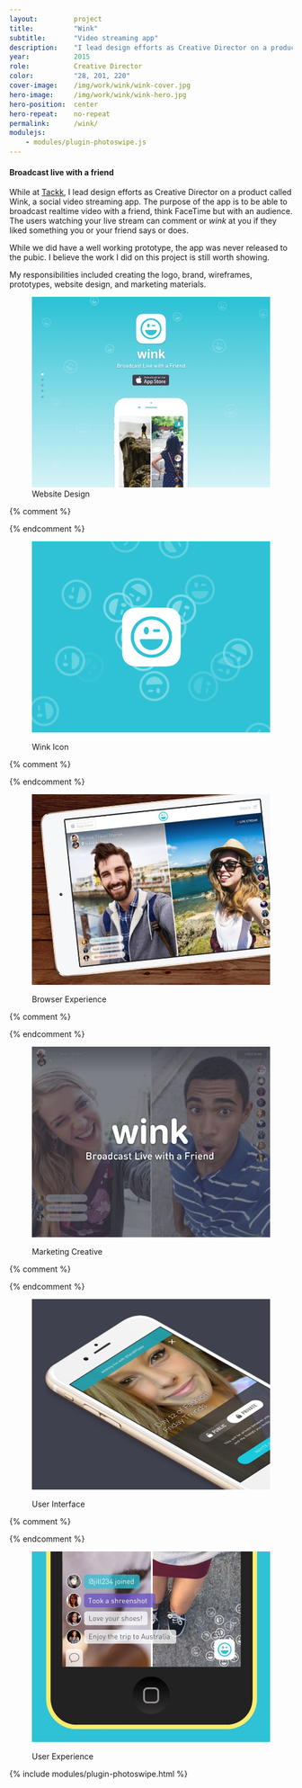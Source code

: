 ```yaml
---
layout:         project
title:          "Wink"
subtitle:       "Video streaming app"
description:    "I lead design efforts as Creative Director on a product called Wink, a video streaming app to broadcast live with a friend."
year:           2015
role:           Creative Director
color:          "28, 201, 220"
cover-image:    /img/work/wink/wink-cover.jpg
hero-image:     /img/work/wink/wink-hero.jpg
hero-position:  center
hero-repeat:    no-repeat
permalink:      /wink/
modulejs:
    - modules/plugin-photoswipe.js
---
```


#### **Broadcast live with a friend**

While at [Tackk], I lead design efforts as Creative Director on a product called Wink, a social video streaming app. The purpose of the app is to be able to broadcast realtime video with a friend, think FaceTime but with an audience. The users watching your live stream can comment or *wink* at you if they liked something you or your friend says or does.

While we did have a well working prototype, the app was never released to the pubic. I believe the work I did on this project is still worth showing.

My responsibilities included creating the logo, brand, wireframes, prototypes, website design, and marketing materials.


[Tackk]: /tackk


<div class="project-gallery mt7" itemscope itemtype="http://schema.org/ImageGallery">

<figure class="project-item lg-width-33 sm-width-50 inline-block" citemprop="associatedMedia" itemscope itemtype="http://schema.org/ImageObject">
  <a href="/img/work/wink/wink-website.png" data-size="2000x1600" itemprop="contentUrl">
      <img src="/img/work/wink/wink-website-sm.png" class="width-full" itemprop="thumbnail" alt="Wink Website" />
  </a>
  <figcaption class="project-item-caption align-middle p2" itemprop="caption description">Website Design</figcaption>                              
</figure>{% comment %}

{% endcomment %}<figure class="project-item lg-width-33 sm-width-50 inline-block" citemprop="associatedMedia" itemscope itemtype="http://schema.org/ImageObject">
  <a href="/img/work/wink/wink-face.png" data-size="2000x1600" itemprop="contentUrl">
      <img src="/img/work/wink/wink-face-sm.png" class="width-full" itemprop="thumbnail" alt="Wink Icon" />
  </a>
  <figcaption class="project-item-caption align-middle p2" itemprop="caption description">Wink Icon</figcaption>                              
</figure>{% comment %}

{% endcomment %}<figure class="project-item lg-width-33 sm-width-50 inline-block" citemprop="associatedMedia" itemscope itemtype="http://schema.org/ImageObject">
  <a href="/img/work/wink/wink-ipad.jpg" data-size="2000x1600" itemprop="contentUrl">
      <img src="/img/work/wink/wink-ipad-sm.jpg" class="width-full" itemprop="thumbnail" alt="Wink in the Browser" />
  </a>
  <figcaption class="project-item-caption align-middle p2" itemprop="caption description">Browser Experience</figcaption>                              
</figure>{% comment %}

{% endcomment %}<figure class="project-item lg-width-33 sm-width-50 inline-block" citemprop="associatedMedia" itemscope itemtype="http://schema.org/ImageObject">
  <a href="/img/work/wink/wink-marketing.jpg" data-size="2000x1600" itemprop="contentUrl">
      <img src="/img/work/wink/wink-marketing-sm.jpg" class="width-full" itemprop="thumbnail" alt="Wink Marketing Creative" />
  </a>
  <figcaption class="project-item-caption align-middle p2" itemprop="caption description">Marketing Creative</figcaption>                              
</figure>{% comment %}

{% endcomment %}<figure class="project-item lg-width-33 sm-width-50 inline-block" citemprop="associatedMedia" itemscope itemtype="http://schema.org/ImageObject">
  <a href="/img/work/wink/wink-ui.jpg" data-size="2000x1600" itemprop="contentUrl">
      <img src="/img/work/wink/wink-ui-sm.jpg" class="width-full" itemprop="thumbnail" alt="Wink UI" />
  </a>
  <figcaption class="project-item-caption align-middle p2" itemprop="caption description">User Interface</figcaption>                              
</figure>{% comment %}


{% endcomment %}<figure class="project-item lg-width-33 sm-width-50 inline-block" citemprop="associatedMedia" itemscope itemtype="http://schema.org/ImageObject">
  <a href="/img/work/wink/wink-ux.jpg" data-size="2000x1600" itemprop="contentUrl">
      <img src="/img/work/wink/wink-ux-sm.jpg" class="width-full" itemprop="thumbnail" alt="Wink UX" />
  </a>
  <figcaption class="project-item-caption align-middle p2" itemprop="caption description">User Experience</figcaption>                              
</figure>                     

</div>

{% include modules/plugin-photoswipe.html %}